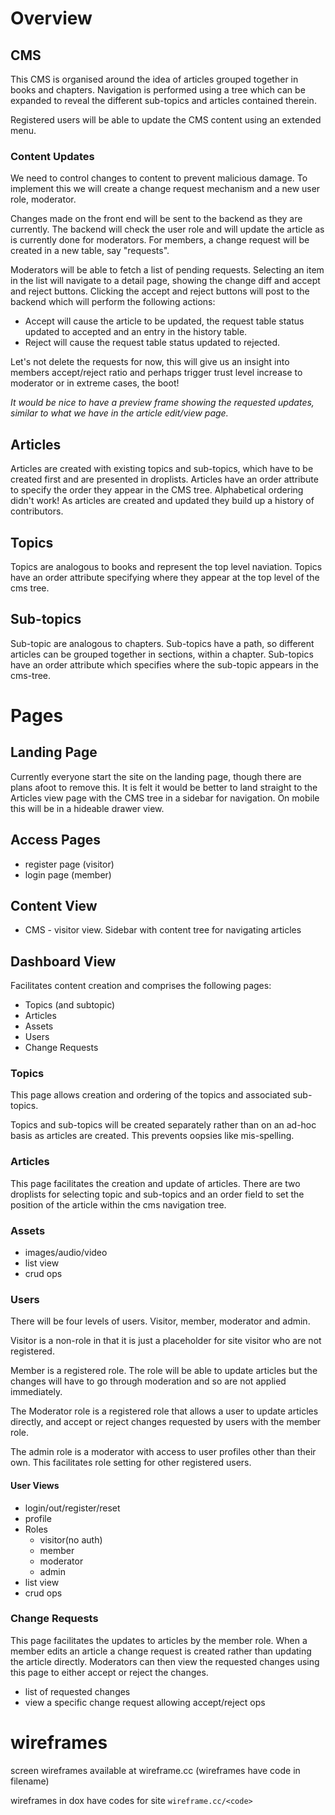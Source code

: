 # Overview

## CMS

This CMS is organised around the idea of articles grouped together in books and chapters. Navigation is performed using a tree which can be expanded to reveal the different sub-topics and articles contained therein.

Registered users will be able to update the CMS content using an extended menu.

### Content Updates

We need to control changes to content to prevent malicious damage. To implement this we will create a change request mechanism and a new user role, moderator.

Changes made on the front end will be sent to the backend as they are currently. The backend will check the user role and will update the article as is currently done for moderators. For members, a change request will be created in a new table, say "requests".

Moderators will be able to fetch a list of pending requests. Selecting an item in the list will navigate to a detail page, showing the change diff and accept and reject buttons. Clicking the accept and reject buttons will post to the backend which will perform the following actions:

* Accept will cause the article to be updated, the request table status updated to accepted and an entry in the history table.
* Reject will cause the request table status updated to rejected.

Let's not delete the requests for now, this will give us an insight into members accept/reject ratio and perhaps trigger trust level increase to moderator or in extreme cases, the boot!

*It would be nice to have a preview frame showing the requested updates, similar to what we have in the article edit/view page.*


## Articles

Articles are created with existing topics and sub-topics, which have to be created first and are presented in droplists. Articles have an order attribute to specify the order they appear in the CMS tree. Alphabetical ordering didn't work! As articles are created and updated they build up a history of contributors.

## Topics

Topics are analogous to books and represent the top level naviation. Topics have an order attribute specifying where they appear at the top level of the cms tree.

## Sub-topics

Sub-topic are analogous to chapters. Sub-topics have a path, so different articles can be grouped together in sections, within a chapter. Sub-topics have an order attribute which specifies where the sub-topic appears in the cms-tree.


# Pages

## Landing Page

 Currently everyone start the site on the landing page, though there are plans afoot to remove this. It is felt it would be better to land straight to the Articles view page with the CMS tree in a sidebar for navigation. On mobile this will be in a hideable drawer view.

## Access Pages

  * register page (visitor)
  * login page (member)


## Content View

  * CMS - visitor view. Sidebar with content tree for navigating articles

## Dashboard View

  Facilitates content creation and comprises the following pages:

  * Topics (and subtopic)
  * Articles
  * Assets
  * Users
  * Change Requests

### Topics

This page allows creation and ordering of the topics and associated sub-topics.

Topics and sub-topics will be created separately rather than on an ad-hoc basis as articles are created. This prevents oopsies like mis-spelling.

### Articles

This page facilitates the creation and update of articles. There are two droplists for selecting topic and sub-topics and an order field to set the position of the article within the cms navigation tree.

### Assets

  * images/audio/video
  * list view
  * crud ops

### Users

There will be four levels of users. Visitor, member, moderator and admin.

Visitor is a non-role in that it is just a placeholder for site visitor who are not registered.

Member is a registered role. The role will be able to update articles but the changes will have to go through moderation and so are not applied immediately.

The Moderator role is a registered role that allows a user to update articles directly, and accept or reject changes requested by users with the member role.

The admin role is a moderator with access to user profiles other than their own. This facilitates role setting for other registered users.

#### User Views

  * login/out/register/reset
  * profile
  * Roles
    * visitor(no auth)
    * member
    * moderator
    * admin
  * list view
  * crud ops

### Change Requests

This page facilitates the updates to articles by the member role. When a member edits an article a change request is created rather than updating the article directly. Moderators can then view the requested changes using this page to either accept or reject the changes.

  * list of requested changes
  * view a specific change request allowing accept/reject ops

# wireframes

screen wireframes available at wireframe.cc (wireframes have code in filename)

wireframes in dox have codes for site `wireframe.cc/<code>`

